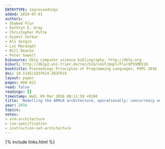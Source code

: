```yaml
---
ENTRYTYPE: inproceedings
added: 2019-07-01
authors:
- Shaked Flur
- Kathryn E. Gray
- Christopher Pulte
- Susmit Sarkar
- Ali Sezgin
- Luc Maranget
- Will Deacon
- Peter Sewell
bibsource: dblp computer science bibliography, http://dblp.org
biburl: http://dblp2.uni-trier.de/rec/bib/conf/popl/FlurGPSSMDS16
booktitle: Proceedings Principles of Programming Languages, POPL 2016
doi: 10.1145/2837614.2837615
layout: paper
pages: 608-621
read: false
readings: []
timestamp: Wed, 09 Mar 2016 08:11:59 +0100
title: 'Modelling the ARMv8 architecture, operationally: concurrency and ISA'
year: 2016
topics:
notes:
- arm-architecture
- isa-specification
- instruction-set-architecture
---
```


{% include links.html %}

